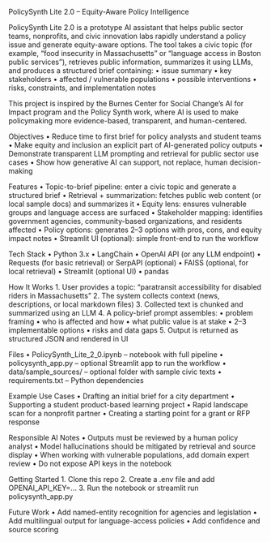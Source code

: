 PolicySynth Lite 2.0 – Equity-Aware Policy Intelligence

PolicySynth Lite 2.0 is a prototype AI assistant that helps public sector teams, nonprofits, and civic innovation labs rapidly understand a policy issue and generate equity-aware options. The tool takes a civic topic (for example, “food insecurity in Massachusetts” or “language access in Boston public services”), retrieves public information, summarizes it using LLMs, and produces a structured brief containing:
	•	issue summary
	•	key stakeholders
	•	affected / vulnerable populations
	•	possible interventions
	•	risks, constraints, and implementation notes

This project is inspired by the Burnes Center for Social Change’s AI for Impact program and the Policy Synth work, where AI is used to make policymaking more evidence-based, transparent, and human-centered.

Objectives
	•	Reduce time to first brief for policy analysts and student teams
	•	Make equity and inclusion an explicit part of AI-generated policy outputs
	•	Demonstrate transparent LLM prompting and retrieval for public sector use cases
	•	Show how generative AI can support, not replace, human decision-making

Features
	•	Topic-to-brief pipeline: enter a civic topic and generate a structured brief
	•	Retrieval + summarization: fetches public web content (or local sample docs) and summarizes it
	•	Equity lens: ensures vulnerable groups and language access are surfaced
	•	Stakeholder mapping: identifies government agencies, community-based organizations, and residents affected
	•	Policy options: generates 2–3 options with pros, cons, and equity impact notes
	•	Streamlit UI (optional): simple front-end to run the workflow

Tech Stack
	•	Python 3.x
	•	LangChain
	•	OpenAI API (or any LLM endpoint)
	•	Requests (for basic retrieval) or SerpAPI (optional)
	•	FAISS (optional, for local retrieval)
	•	Streamlit (optional UI)
	•	pandas

How It Works
	1.	User provides a topic: “paratransit accessibility for disabled riders in Massachusetts”
	2.	The system collects context (news, descriptions, or local markdown files)
	3.	Collected text is chunked and summarized using an LLM
	4.	A policy-brief prompt assembles:
	•	problem framing
	•	who is affected and how
	•	what public value is at stake
	•	2–3 implementable options
	•	risks and data gaps
	5.	Output is returned as structured JSON and rendered in UI

Files
	•	PolicySynth_Lite_2_0.ipynb – notebook with full pipeline
	•	policysynth_app.py – optional Streamlit app to run the workflow
	•	data/sample_sources/ – optional folder with sample civic texts
	•	requirements.txt – Python dependencies

Example Use Cases
	•	Drafting an initial brief for a city department
	•	Supporting a student product-based learning project
	•	Rapid landscape scan for a nonprofit partner
	•	Creating a starting point for a grant or RFP response

Responsible AI Notes
	•	Outputs must be reviewed by a human policy analyst
	•	Model hallucinations should be mitigated by retrieval and source display
	•	When working with vulnerable populations, add domain expert review
	•	Do not expose API keys in the notebook

Getting Started
	1.	Clone this repo
	2.	Create a .env file and add OPENAI_API_KEY=...
	3.	Run the notebook or streamlit run policysynth_app.py

Future Work
	•	Add named-entity recognition for agencies and legislation
	•	Add multilingual output for language-access policies
	•	Add confidence and source scoring
